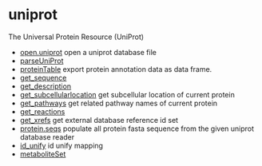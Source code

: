 ﻿# uniprot

The Universal Protein Resource (UniProt)

+ [open.uniprot](uniprot/open.uniprot.1) open a uniprot database file
+ [parseUniProt](uniprot/parseUniProt.1) 
+ [proteinTable](uniprot/proteinTable.1) export protein annotation data as data frame.
+ [get_sequence](uniprot/get_sequence.1) 
+ [get_description](uniprot/get_description.1) 
+ [get_subcellularlocation](uniprot/get_subcellularlocation.1) get subcellular location of current protein
+ [get_pathways](uniprot/get_pathways.1) get related pathway names of current protein
+ [get_reactions](uniprot/get_reactions.1) 
+ [get_xrefs](uniprot/get_xrefs.1) get external database reference id set
+ [protein.seqs](uniprot/protein.seqs.1) populate all protein fasta sequence from the given uniprot database reader
+ [id_unify](uniprot/id_unify.1) id unify mapping
+ [metaboliteSet](uniprot/metaboliteSet.1) 
